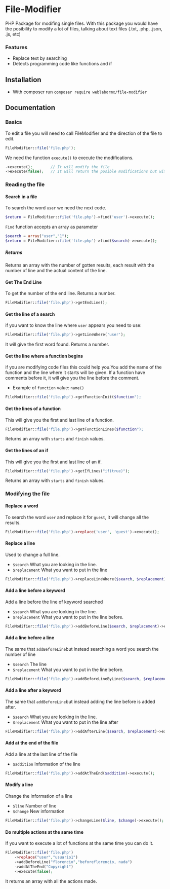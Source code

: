 File-Modifier
======

PHP Package for modifing single files. With this package you would have the posibility to modify a lot of files, talking about text files (.txt, .php, .json, .js, etc)

### Features

- Replace text by searching
- Detects programming code like functions and if

## Installation

- With composer run `composer require weblabormx/file-modifier` 

## Documentation

### Basics
To edit a file you will need to call FileModifier and the direction of the file to edit.
```php
FileModifier::file('file.php');
```
We need the function `execute()` to execute the modifications.
```php
->execute();        // It will modify the file
->execute(false);   // It will return the posible modifications but without doing it.
```
### Reading the file
#### Search in a file
To search the word `user` we need the next code.
```php
$return = FileModifier::file('file.php')->find('user')->execute();
```

`Find` function accepts an array as parameter
```php
$search = array("user","1");
$return = FileModifier::file('file.php')->find($search)->execute();
```
##### Returns
Returns an array with the number of gotten results, each result with the number of line and the actual content of the line.
#### Get The End Line
To get the number of the end line. Returns a number.
```php
FileModifier::file('file.php')->getEndLine();
```
#### Get the line of a search
if you want to know the line where `user` appears you need to use:
```php
FileModifier::file('file.php')->getLineWhere('user');
```
It will give the first word found. Returns a number.
#### Get the line where a function begins
if you are modifying code files this could help you.You add the name of the function and the line where it starts will be given. If a function have comments before it, it will give you the line before the comment.
- Example of `function` value: `name()`
```php
FileModifier::file('file.php')->getFunctionInit($function");
```
#### Get the lines of a function
This will give you the first and last line of a function.
```php
FileModifier::file('file.php')->getFunctionLines($function");
```
Returns an array with `starts` and `finish` values.
#### Get the lines of an if
This will give you the first and last line of an if.
```php
FileModifier::file('file.php')->getIfLines("if(true)");
```
Returns an array with `starts` and `finish` values.
### Modifying the file
#### Replace a word
To search the word `user` and replace it for `guest`, it will change all the results.
```php
FileModifier::file('file.php')->replace('user', 'guest')->execute();
```
#### Replace a line
Used to change a full line.
- `$search`  What you are looking in the line.
- `$replacement` What you want to put in the line
```php
FileModifier::file('file.php')->replaceLineWhere($search, $replacement)->execute();
```
#### Add a line before a keyword
Add a line before the line of keyword searched
- `$search`  What you are looking in the line.
- `$replacement` What you want to put in the line before.
```php
FileModifier::file('file.php')->addBeforeLine($search, $replacement)->execute();
```
#### Add a line before a line
The same that `addBeforeLine`but instead searching a word you search the number of line
- `$search`  The line
- `$replacement` What you want to put in the line before.
```php
FileModifier::file('file.php')->addBeforeLineByLine($search, $replacement)->execute();
```
#### Add a line after  a keyword
The same that `addBeforeLine`but instead adding the line before is added after.
- `$search`  What you are looking in the line.
- `$replacement` What you want to put in the line after
```php
FileModifier::file('file.php')->addAfterLine($search, $replacement)->execute();
```
#### Add at the end of the file
Add a line at the last line of the file
- `$addition` Information of the line
```php
FileModifier::file('file.php')->addAtTheEnd($addition)->execute();
```
#### Modify a line
Change the information of a line
- `$line` Number of line
- `$change` New information
```php
FileModifier::file('file.php')->changeLine($line, $change)->execute();
```
#### Do multiple actions at the same time
If you want to execute a lot of functions at the same time you can do it.
```php
FileModifier::file('file.php')
	->replace("user","usuario1")
	->addBeforeLine("florencio","beforeflorencio, nada") 
	->addAtTheEnd("Copyright") 
	->execute(false);
```
It returns an array with all the actions made.